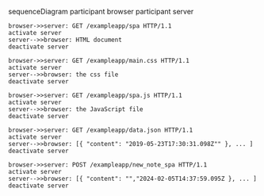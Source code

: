 sequenceDiagram
    participant browser
    participant server
    
    browser->>server: GET /exampleapp/spa HTTP/1.1
    activate server
    server-->>browser: HTML document
    deactivate server
    
    browser->>server: GET /exampleapp/main.css HTTP/1.1
    activate server
    server-->>browser: the css file
    deactivate server
    
    browser->>server: GET /exampleapp/spa.js HTTP/1.1
    activate server
    server-->>browser: the JavaScript file
    deactivate server
    
    browser->>server: GET /exampleapp/data.json HTTP/1.1
    activate server
    server-->>browser: [{ "content": "2019-05-23T17:30:31.098Z"" }, ... ]
    deactivate server

    browser->>server: POST /exampleapp/new_note_spa HTTP/1.1
    activate server
    server-->>browser: [{ "content": "","2024-02-05T14:37:59.095Z }, ... ]
    deactivate server

